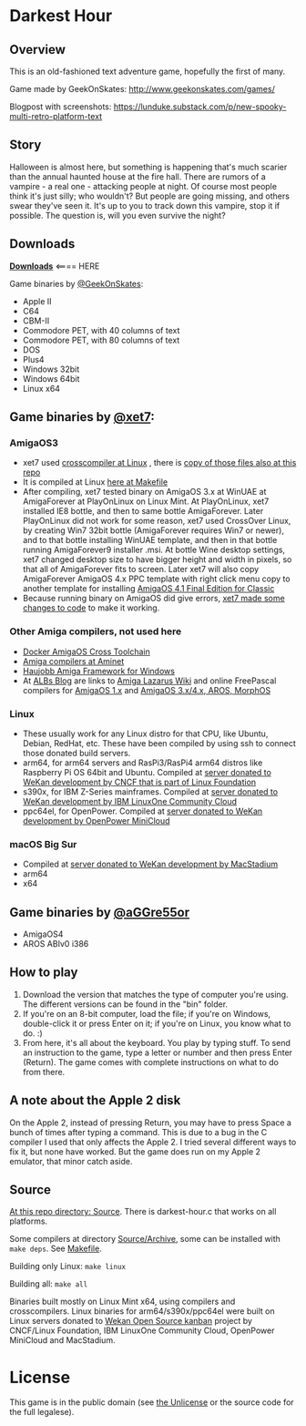 # Darkest Hour

## Overview

This is an old-fashioned text adventure game, hopefully the first of many.

Game made by GeekOnSkates: http://www.geekonskates.com/games/

Blogpost with screenshots: https://lunduke.substack.com/p/new-spooky-multi-retro-platform-text

## Story

Halloween is almost here, but something is happening that's much scarier than the annual haunted house at the fire hall.
 There are rumors of a vampire - a real one - attacking people at night. 
Of course most people think it's just silly; who wouldn't?  But people are going missing, and others swear they've seen it. 
It's up to you to track down this vampire, stop it if possible.  The question is, will you even survive the night?

## Downloads

[**Downloads**](https://github.com/xet7/darkesthour/tree/main/Original)   <==== HERE

Game binaries by [@GeekOnSkates](https://github.com/GeekOnSkates):

- Apple II
- C64
- CBM-II
- Commodore PET, with 40 columns of text
- Commodore PET, with 80 columns of text
- DOS
- Plus4
- Windows 32bit
- Windows 64bit
- Linux x64

## Game binaries by [@xet7](https://github.com/xet7):

### AmigaOS3
  - xet7 used [crosscompiler at Linux](http://fengestad.no/m68k-amigaos-toolchain/) , there is [copy of those files also at this repo](https://github.com/xet7/darkesthour/tree/main/Source/archive)
  - It is compiled at Linux [here at Makefile](https://github.com/xet7/darkesthour/blob/main/Source/Makefile#L53)
  - After compiling, xet7 tested binary on AmigaOS 3.x at WinUAE at AmigaForever at PlayOnLinux on Linux Mint. At PlayOnLinux, xet7 installed IE8 bottle, and then to same bottle AmigaForever. Later PlayOnLinux did not work for some reason, xet7 used CrossOver Linux, by creating Win7 32bit bottle (AmigaForever requires Win7 or newer), and to that bottle installing WinUAE template, and then in that bottle running AmigaForever9 installer .msi. At bottle Wine desktop settings, xet7 changed desktop size to have bigger height and width in pixels, so that all of AmigaForever fits to screen. Later xet7 will also copy AmigaForever AmigaOS 4.x PPC template with right click menu copy to another template for installing [AmigaOS 4.1 Final Edition for Classic](https://www.hyperion-entertainment.com/index.php/where-to-buy/direct-downloads)
  - Because running binary on AmigaOS did give errors, [xet7 made some changes to code](https://github.com/xet7/darkesthour/commit/91a28c9d798a78b8a4f977d3e1724d581b621520) to make it working.

### Other Amiga compilers, not used here
  - [Docker AmigaOS Cross Toolchain](https://github.com/sebastianbergmann/docker-amigaos-cross-toolchain)
  - [Amiga compilers at Aminet](http://aminet.net/tree?path=dev)
  - [Haujobb Amiga Framework for Windows](https://github.com/leifo/haujobb-amiga)
  - At [ALBs Blog](https://blog.alb42.de) are links to [Amiga Lazarus Wiki](http://fpcamigawiki.alb42.de/index.php?title=Main_Page) and online FreePascal compilers for [AmigaOS 1.x](http://home.alb42.de/fpamiga13) and [AmigaOS 3.x/4.x, AROS, MorphOS](http://home.alb42.de/fpamiga/)

### Linux
  - These usually work for any Linux distro for that CPU, like Ubuntu, Debian, RedHat, etc. These have been compiled by using ssh to connect those donated build servers.
  - arm64, for arm64 servers and RasPi3/RasPi4 arm64 distros like Raspberry Pi OS 64bit and Ubuntu. Compiled at [server donated to WeKan development by CNCF that is part of Linux Foundation](https://blog.wekan.team/2019/06/wekan-on-raspi3-and-arm64-server-now-works-and-whats-next-with-cncf/)
  - s390x, for IBM Z-Series mainframes.  Compiled at [server donated to WeKan development by IBM LinuxOne Community Cloud](https://www.openmainframeproject.org/blog/2020/11/20/wekan-open-source-kanban-on-s390x)
  - ppc64el, for OpenPower. Compiled at [server donated to WeKan development by OpenPower MiniCloud](https://openpower.ic.unicamp.br/minicloud/)

### macOS Big Sur
  - Compiled at [server donated to WeKan development by MacStadium](https://github.com/wekan/wekan/wiki/Mac)
  - arm64
  - x64

## Game binaries by [@aGGre55or](https://github.com/aGGre55or)

- AmigaOS4
- AROS ABIv0 i386

## How to play

1. Download the version that matches the type of computer you're using.  The different versions can be found in the "bin" folder.
2. If you're on an 8-bit computer, load the file; if you're on Windows, double-click it or press Enter on it; if you're on Linux, you know what to do. :)
3. From here, it's all about the keyboard.  You play by typing stuff.  To send an instruction to the game, type a letter or number and then press Enter (Return).  The game comes with complete instructions on what to do from there.

## A note about the Apple 2 disk

On the Apple 2, instead of pressing Return, you may have to press Space a bunch of times after typing a command.  This is due to a bug in the C compiler I used that only affects the Apple 2.  I tried several different ways to fix it, but none have worked.  But the game does run on my Apple 2 emulator, that minor catch aside.

## Source

[At this repo directory: Source](https://github.com/xet7/darkesthour/tree/main/Source). There is darkest-hour.c that works on all platforms.

Some compilers at directory [Source/Archive](https://github.com/xet7/darkesthour/tree/main/Source/archive), some can be installed with
`make deps`. See [Makefile](https://github.com/xet7/darkesthour/blob/main/Source/Makefile).

Building only Linux: `make linux`

Building all: `make all`

Binaries built mostly on Linux Mint x64, using compilers and crosscompilers. Linux binaries for arm64/s390x/ppc64el were built on Linux servers
donated to [Wekan Open Source kanban](https://wekan.github.io) project by CNCF/Linux Foundation, IBM LinuxOne Community Cloud,
OpenPower MiniCloud and MacStadium.

# License

This game is in the public domain (see [the Unlicense](http://www.unlicense.org) or the source code for the full legalese).
